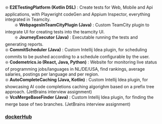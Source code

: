 ❇️ **E2ETestingPlatform (Kotlin DSL)** : Create tests for Web, Mobile and Api applications, with Playwright codeGen and Appium Inspector, everything integrated in Teamcity.\
&nbsp;&nbsp;&nbsp;&nbsp;&nbsp;&nbsp;&nbsp;&nbsp;❇️ **WebpagesInTeamCityPlugin (Java)** : Custom TeamCity plugin to integrate UI for creating tests into the teamcity UI.\
&nbsp;&nbsp;&nbsp;&nbsp;&nbsp;&nbsp;&nbsp;&nbsp;❇️ **JourneyExecutor (Java)** : Executable running the tests and generating reports.\
❇️ **CommitScheduler (Java)** : Custom Intellij Idea plugin, for scheduling commits to be pushed according to a schedule configurable by the user.\
❇️ **Codemetrics.io (React, Java, Python)** : Website for monitoring live status of programming jobs/languages in NL/DE/USA, find rankings, average salaries, postings per language and per region.\
❇️ **AutoCompleteCaching (Java, Kotlin)** : Custom Intellij Idea plugin, for showcasing AI code completions caching algorighm based on a prefix tree approach. (JetBrains interview assignment)\
❇️ **VcsMergeBaseFinder (Java)** : Custom Intellij Idea plugin, for finding the merge base of two branches. (JetBrains interview assignment)
### [dockerHub](https://hub.docker.com/repositories/chiriaccasian123)

